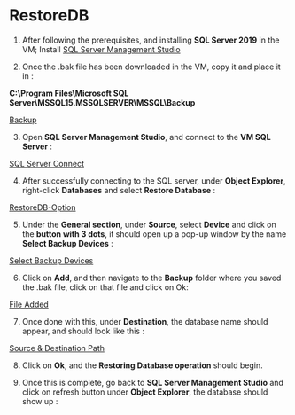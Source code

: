 # **RestoreDB**

1. After following the prerequisites, and installing **SQL Server 2019** in the VM; Install [SQL Server Management Studio](https://docs.microsoft.com/en-us/sql/ssms/download-sql-server-management-studio-ssms?view=sql-server-ver15)

2. Once the .bak file has been downloaded in the VM, copy it and place it in :

**C:\Program Files\Microsoft SQL Server\MSSQL15.MSSQLSERVER\MSSQL\Backup**

[Backup](https://user-images.githubusercontent.com/83011430/115725010-16a56e00-a39f-11eb-88da-5967c5c00dae.png)

3. Open **SQL Server Management Studio**, and connect to the **VM SQL Server** :

[SQL Server Connect](https://user-images.githubusercontent.com/83011430/115725948-e6120400-a39f-11eb-8cab-c3d5c6b50c5b.png)

4. After successfully connecting to the SQL server, under **Object Explorer**, right-click **Databases** and select **Restore Database** :

[RestoreDB-Option](https://user-images.githubusercontent.com/83011430/115726546-70f2fe80-a3a0-11eb-9c71-55cb74400945.png)

5. Under the **General section**, under **Source**, select **Device** and click on the **button with 3 dots**, it should open up a pop-up window by the name **Select Backup Devices** :

[Select Backup Devices](https://user-images.githubusercontent.com/83011430/115727351-245bf300-a3a1-11eb-95d0-1fdb63331b57.png)

6. Click on **Add**, and then navigate to the **Backup** folder where you saved the .bak file, click on that file and click on Ok: 
 
[File Added](https://user-images.githubusercontent.com/83011430/115727819-992f2d00-a3a1-11eb-8744-febcc6425a4c.png)

7. Once done with this, under **Destination**, the database name should appear, and should look like this :

[Source & Destination Path](https://user-images.githubusercontent.com/83011430/115728399-1d81b000-a3a2-11eb-8add-993b937b1a0c.png)

8. Click on **Ok**, and the **Restoring Database operation** should begin.

9. Once this is complete, go back to **SQL Server Management Studio** and click on refresh button under **Object Explorer**, the database should show up :

